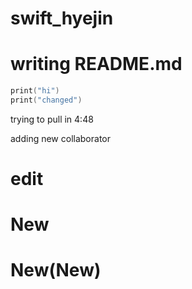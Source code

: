 # swift_hyejin



# writing README.md

```swift
print("hi")
print("changed")
```

trying to pull in 4:48


adding new collaborator

# edit

# New

# New(New)
